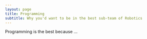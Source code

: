 ```yaml
---
layout: page
title: Programming
subtitle: Why you'd want to be in the best sub-team of Robotics
---
```


Programming is the best because ...